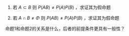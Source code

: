 1. 若 $A\subset B$ 则 $P(AB)\neq P(A)P(B)$ ，求证其为假命题

2. 若 $A\cap B\neq \Phi$ 则 $P(AB)\neq P(A)P(B)$ ，求证其为假命题

命题1和命题2的关系是什么，后者的前提条件更具有一般性？